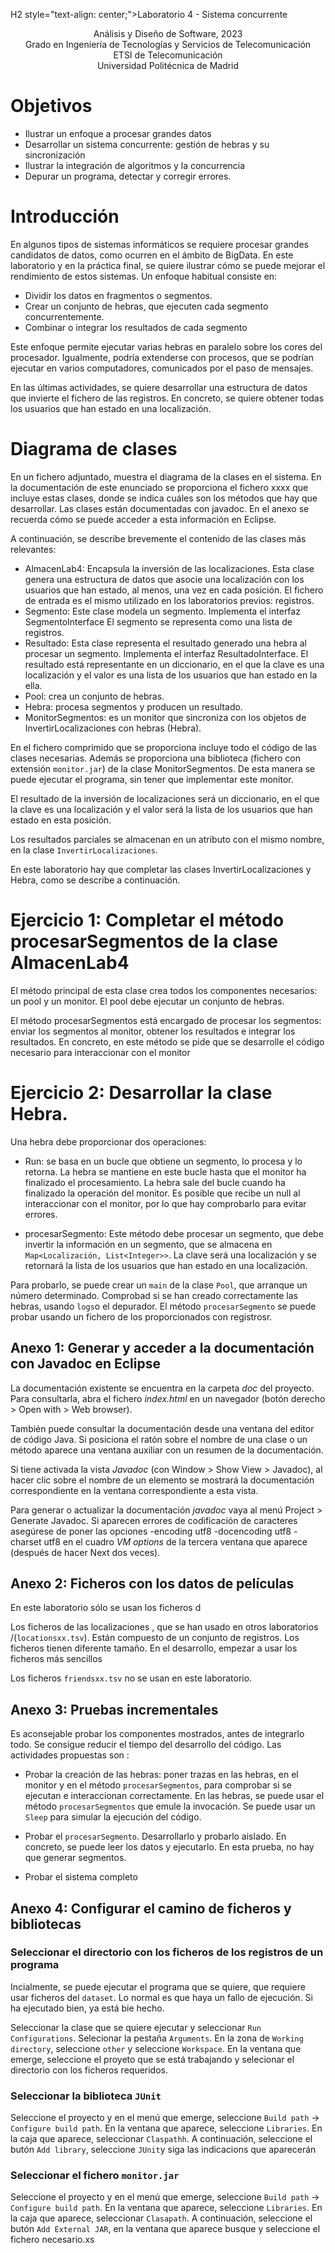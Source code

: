 H2 style="text-align: center;">Laboratorio 4 - Sistema concurrente</H2>

<p style="text-align: center;">
Análisis y Diseño de Software, 2023<br>
Grado en Ingeniería de Tecnologías y Servicios de
Telecomunicación<br>
ETSI de Telecomunicación<br>
Universidad Politécnica de Madrid<br>
</p>



# Objetivos

*	Ilustrar un enfoque a procesar grandes datos
*	Desarrollar un sistema concurrente: gestión de hebras y su sincronización
*	Ilustrar la integración de algoritmos y la concurrencia
* Depurar un programa, detectar y corregir errores.

# Introducción

En algunos tipos de sistemas informáticos se requiere procesar grandes candidatos de datos, como ocurren en el ámbito de BigData. En este laboratorio y en la práctica final, se quiere ilustrar cómo se puede mejorar el rendimiento de estos sistemas. Un enfoque habitual consiste en:
* Dividir los datos en fragmentos o segmentos.
* Crear un conjunto de hebras, que ejecuten cada segmento concurrentemente.
* Combinar o integrar los resultados de cada segmento

Este enfoque permite ejecutar varias hebras en paralelo sobre los cores del procesador. Igualmente, podría extenderse con procesos, que se podrían ejecutar en varios computadores, comunicados por el paso de mensajes.

En las últimas actividades, se quiere desarrollar una estructura de datos que invierte el fichero de las registros. En concreto, se quiere obtener todas los usuarios que han estado en una localización.

# Diagrama de clases

En un fichero adjuntado, muestra el diagrama de la clases en el sistema. En la documentación de este enunciado se proporciona el fichero xxxx que incluye estas clases, donde se indica cuáles son los métodos que hay que desarrollar. Las clases están documentadas con javadoc. En el anexo se recuerda cómo se puede acceder a esta información en Eclipse.

A continuación, se describe brevemente el contenido de las clases más relevantes:
* AlmacenLab4: Encapsula la inversión de las localizaciones. Esta clase genera una estructura de datos que asocie una localización con los usuarios que han estado, al menos, una vez en cada posición. El fichero de entrada es el mismo utilizado en los laboratorios previos: registros.
* Segmento: Este clase modela un segmento. Implementa el interfaz SegmentoInterface
El segmento se representa como una lista de registros.
* Resultado: Esta clase representa el resultado generado una hebra al procesar un 
segmento. Implementa el interfaz ResultadoInterface. El resultado está representante en un diccionario, en el que la clave es una localización y el valor es una lista de los usuarios que han estado en la ella.
* Pool: crea un conjunto de hebras.
* Hebra: procesa segmentos y producen un resultado.
* MonitorSegmentos: es un monitor que sincroniza con los objetos de InvertirLocalizaciones con hebras (Hebra).

En el fichero comprimido que se proporciona incluye todo el código de las clases necesarias. Además se proporciona una biblioteca (fichero con extensión `monitor.jar`) de la clase MonitorSegmentos. De esta manera se puede ejecutar el programa, sin tener que implementar este monitor.

El resultado de la inversión de localizaciones será un diccionario, en el que la clave es una localización y el valor será la lista de los usuarios que han estado en esta posición.

Los resultados parciales se almacenan en un atributo con el mismo nombre, en la clase ```InvertirLocalizaciones```.

En este laboratorio hay que completar las clases InvertirLocalizaciones y Hebra, como se describe a continuación.

# Ejercicio 1: Completar el método procesarSegmentos de la clase AlmacenLab4

El método principal de esta clase crea todos los componentes necesarios: un pool y un monitor. El pool debe ejecutar un conjunto de hebras.

El método procesarSegmentos está encargado de procesar los segmentos: enviar los segmentos al monitor, obtener los resultados e integrar los resultados. En concreto, en este método se pide que se desarrolle el código necesario para interaccionar con el monitor


# Ejercicio 2: Desarrollar la clase Hebra.

 Una hebra debe proporcionar dos operaciones:

 * Run: se basa en un bucle que obtiene un segmento, lo procesa y lo retorna. La hebra se mantiene en este bucle hasta que el monitor ha finalizado el procesamiento. La hebra sale del bucle cuando ha finalizado la operación del monitor. Es posible que recibe un null al interaccionar con el monitor, por lo que hay comprobarlo para evitar errores.

 * procesarSegmento: Este método debe procesar un segmento, que debe invertir la información en un segmento, que se almacena en `Map<Localización, List<Integer>>`. La clave será una localización y se retornará la lista de los usuarios que han estado en una localización.

Para probarlo, se puede crear un ```main``` de la clase ```Pool```, que arranque un número determinado. Comprobad si se han creado correctamente las hebras, usando ```logs```o el depurador. El método ```procesarSegmento``` se puede probar usando un fichero de los proporcionados con registrosr. 

## Anexo 1: Generar y acceder a la documentación con Javadoc en Eclipse

La documentación existente se encuentra en la carpeta *doc* del proyecto. Para consultarla, abra el fichero *index.html* en un navegador (botón derecho \> Open with \> Web browser).

También puede consultar la documentación desde una ventana del editor de código Java. Si posiciona el ratón sobre el nombre de una clase o un método aparece una ventana auxiliar con un resumen de la documentación.

Si tiene activada la vista *Javadoc* (con Window \> Show View \> Javadoc), al hacer clic sobre el nombre de un elemento se mostrará la documentación correspondiente en la ventana correspondiente a esta vista.

Para generar o actualizar la documentación *javadoc* vaya al menú Project \> Generate Javadoc. Si aparecen errores de codificación de caracteres asegúrese de poner las opciones -encoding utf8 -docencoding utf8 -charset utf8 en el cuadro *VM options* de la tercera ventana que aparece (después de hacer Next dos veces).

## Anexo 2: Ficheros con los datos de películas

En este laboratorio sólo se usan los ficheros d

Los ficheros de las localizaciones , que se han usado en otros laboratorios /(```locationsxx.tsv```). Están compuesto de un conjunto de registros. Los ficheros tienen 
diferente tamaño. En el desarrollo, empezar a usar los ficheros más sencillos


Los ficheros ```friendsxx.tsv``` no se usan en este laboratorio.

## Anexo 3: Pruebas incrementales

Es aconsejable probar los componentes mostrados, antes de integrarlo todo. Se consigue reducir el tiempo del desarrollo del código. Las actividades propuestas son :

* Probar la creación de las hebras: poner trazas en las hebras, en el monitor y en el método ```procesarSegmentos```, para comprobar si se ejecutan e interaccionan correctamente. En las hebras, se puede usar el método ```procesarSegmentos``` que emule la invocación. Se puede usar un ```Sleep``` para simular la ejecución del código.

* Probar el ```procesarSegmento```. Desarrollarlo y probarlo aislado. En concreto, se puede leer los datos y ejecutarlo. En esta prueba, no hay que generar segmentos.

* Probar el sistema completo

## Anexo 4: Configurar el camino de ficheros y bibliotecas

### Seleccionar el directorio con los ficheros de los registros de un programa

Incialmente, se puede ejecutar el programa que se quiere, que requiere usar ficheros del ```dataset```. Lo normal es que haya un fallo de ejecución. Si ha ejecutado bien, ya está bie hecho.

Seleccionar la clase que se quiere ejecutar y seleccionar ```Run Configurations```. Selecionar la pestaña ```Arguments```. En la zona de ```Working directory```, seleccione ```other``` y seleccione ```Workspace```. En la ventana que emerge, seleccione el proyeto que se está trabajando y selecionar el directorio con los ficheros requeridos.

### Seleccionar la biblioteca ```JUnit```

Seleccione el proyecto y en el menú que emerge, seleccione ```Build path``` -> ```Configure build path```. En la ventana que aparece, seleccione ```Libraries```. En la caja que aparece, seleccionar ```Claspathh```. A continuación, seleccione el butón ```Add library```, seleccione ```JUnit```y siga las indicacions que aparecerán

### Seleccionar el fichero ```monitor.jar```

Seleccione el proyecto y en el menú que emerge, seleccione ```Build path``` -> ```Configure build path```. En la ventana que aparece, seleccione ```Libraries```. En la caja que aparece, seleccionar ```Clasapath```. A continuación, seleccione el butón ```Add External JAR```, en la ventana que aparece busque y seleccione el fichero necesario.xs
